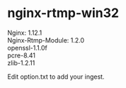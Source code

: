 nginx-rtmp-win32
================

Nginx: 1.12.1  
Nginx-Rtmp-Module: 1.2.0  
openssl-1.1.0f  
pcre-8.41  
zlib-1.2.11  


Edit option.txt to add your ingest.
